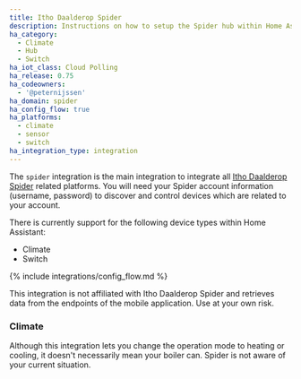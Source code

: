 ```yaml
---
title: Itho Daalderop Spider
description: Instructions on how to setup the Spider hub within Home Assistant.
ha_category:
  - Climate
  - Hub
  - Switch
ha_iot_class: Cloud Polling
ha_release: 0.75
ha_codeowners:
  - '@peternijssen'
ha_domain: spider
ha_config_flow: true
ha_platforms:
  - climate
  - sensor
  - switch
ha_integration_type: integration
---
```


The `spider` integration is the main integration to integrate all [Itho Daalderop Spider](https://www.ithodaalderop.nl/spider-thermostaat) related platforms. You will need your Spider account information (username, password) to discover and control devices which are related to your account.

There is currently support for the following device types within Home Assistant:

- Climate
- Switch

{% include integrations/config_flow.md %}

<div class='note warning'>
This integration is not affiliated with Itho Daalderop Spider and retrieves data from the endpoints of the mobile application. Use at your own risk.
</div>

### Climate

<div class='note'>
Although this integration lets you change the operation mode to heating or cooling, it doesn't necessarily mean your boiler can. Spider is not aware of your current situation.
</div>

